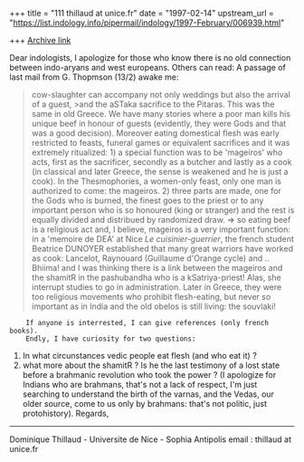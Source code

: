 +++
title = "111 thillaud at unice.fr"
date = "1997-02-14"
upstream_url = "https://list.indology.info/pipermail/indology/1997-February/006939.html"

+++
[Archive link](https://list.indology.info/pipermail/indology/1997-February/006939.html)

Dear indologists,
        I apologize for those who know there is no old connection between
indo-aryans and west europeans. Others can read:
        A passage of last mail from G. Thopmson (13/2) awake me:
>cow-slaughter can accompany not only weddings but also the arrival of a
>guest, >and the aSTaka sacrifice to the Pitaras.
        This was the same in old Greece. We have many stories where a poor
man kills his unique beef in honour of guests (evidently, they were Gods
and that was a good decision). Moreover eating domestical flesh was early
restricted to feasts, funeral games or equivalent sacrifices and it was
extremely ritualized:
        1) a special function was to be 'mageiros' who acts, first as the
sacrificer, secondly as a butcher and lastly as a cook (in classical and
later Greece, the sense is weakened and he is just a cook). In the
Thesmophories, a women-only feast, only one man is authorized to come: the
mageiros.
        2) three parts are made, one for the Gods who is burned, the finest
goes to the priest or to any important person who is so honoured (king or
stranger) and the rest is equally divided and distribued by randomized
draw.
        => so eating beef is a religious act and, I believe, mageiros is a
very important function: in a 'memoire de DEA' at Nice _Le
cuisinier-guerrier_, the french student Beatrice DUNOYER established that
many great warriors have worked as cook: Lancelot, Raynouard (Guillaume
d'Orange cycle) and .. Bhiima! and I was thinking there is a link between
the mageiros and the shamitR in the pashubandha who is a kSatriya-priest!
Alas, she interrupt studies to go in administration.
        Later in Greece, they were too religious movements who prohibit
flesh-eating, but never so important as in India and the old obelos is
still living: the souvlaki!

        If anyone is interrested, I can give references (only french books).
        Endly, I have curiosity for two questions:
1) In what circunstances vedic people eat flesh (and who eat it) ?
2) what more about the shamitR ? Is he the last testimony of a lost state
before a brahmanic revolution who took the power ? (I apologize for Indians
who are brahmans, that's not a lack of respect, I'm just searching to
understand the birth of the varnas, and the Vedas, our older source, come
to us only by brahmans: that's not politic, just protohistory).
Regards,


--------------------------------------------------------------
Dominique Thillaud - Universite de Nice - Sophia Antipolis
email : thillaud at unice.fr






